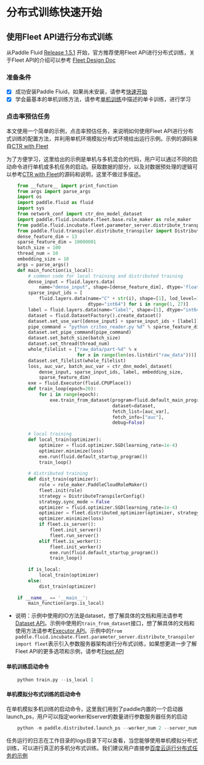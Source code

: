 # 分布式训练快速开始

## 使用Fleet API进行分布式训练

从Paddle Fluid [Release 1.5.1](https://github.com/PaddlePaddle/Paddle/releases/tag/v1.5.1) 开始，官方推荐使用Fleet API进行分布式训练，关于Fleet API的介绍可以参考 [Fleet Design Doc](https://github.com/PaddlePaddle/Fleet)

### 准备条件
- [x] 成功安装Paddle Fluid，如果尚未安装，请参考[快速开始](https://www.paddlepaddle.org.cn/documentation/docs/zh/1.5/beginners_guide/quick_start_cn.html)
- [x] 学会最基本的单机训练方法，请参考[单机训练](https://www.paddlepaddle.org.cn/documentation/docs/zh/1.5/user_guides/howto/training/single_node.html)中描述的单卡训练，进行学习

### 点击率预估任务

本文使用一个简单的示例，点击率预估任务，来说明如何使用Fleet API进行分布式训练的配置方法，并利用单机环境模拟分布式环境给出运行示例。示例的源码来自[CTR with Fleet](https://github.com/PaddlePaddle/Fleet/tree/develop/examples/ctr)

为了方便学习，这里给出的示例是单机与多机混合的代码，用户可以通过不同的启动命令进行单机或多机任务的启动。获取数据的部分，以及对数据预处理的逻辑可以参考[CTR with Fleet](https://github.com/PaddlePaddle/Fleet/tree/develop/examples/ctr)的源码和说明，这里不做过多描述。

``` python
    from __future__ import print_function
    from args import parse_args
    import os
    import paddle.fluid as fluid
    import sys
    from network_conf import ctr_dnn_model_dataset
    import paddle.fluid.incubate.fleet.base.role_maker as role_maker
    from paddle.fluid.incubate.fleet.parameter_server.distribute_transpiler import fleet
    from paddle.fluid.transpiler.distribute_transpiler import DistributeTranspilerConfig
    dense_feature_dim = 13
    sparse_feature_dim = 10000001
    batch_size = 100
    thread_num = 10
    embedding_size = 10
    args = parse_args()
    def main_function(is_local):
        # common code for local training and distributed training
        dense_input = fluid.layers.data(
            name="dense_input", shape=[dense_feature_dim], dtype='float32')
        sparse_input_ids = [
            fluid.layers.data(name="C" + str(i), shape=[1], lod_level=1,
                              dtype="int64") for i in range(1, 27)]
        label = fluid.layers.data(name="label", shape=[1], dtype="int64")
        dataset = fluid.DatasetFactory().create_dataset()
        dataset.set_use_var([dense_input] + sparse_input_ids + [label])
        pipe_command = "python criteo_reader.py %d" % sparse_feature_dim
        dataset.set_pipe_command(pipe_command)
        dataset.set_batch_size(batch_size)
        dataset.set_thread(thread_num)
        whole_filelist = ["raw_data/part-%d" % x 
                          for x in range(len(os.listdir("raw_data")))]
        dataset.set_filelist(whole_filelist)
        loss, auc_var, batch_auc_var = ctr_dnn_model_dataset(
            dense_input, sparse_input_ids, label, embedding_size,
            sparse_feature_dim)
        exe = fluid.Executor(fluid.CPUPlace())
        def train_loop(epoch=20):
            for i in range(epoch):
                exe.train_from_dataset(program=fluid.default_main_program(),
                                       dataset=dataset,
                                       fetch_list=[auc_var],
                                       fetch_info=["auc"],
                                       debug=False)
                
        # local training
        def local_train(optimizer):
            optimizer = fluid.optimizer.SGD(learning_rate=1e-4)
            optimizer.minimize(loss)
            exe.run(fluid.default_startup_program())
            train_loop()
            
        # distributed training
        def dist_train(optimizer):
            role = role_maker.PaddleCloudRoleMaker()
            fleet.init(role)
            strategy = DistributeTranspilerConfig()
            strategy.sync_mode = False
            optimizer = fluid.optimizer.SGD(learning_rate=1e-4)
            optimizer = fleet.distributed_optimizer(optimizer, strategy)
            optimizer.minimize(loss)
            if fleet.is_server():
                fleet.init_server()
                fleet.run_server()
            elif fleet.is_worker():
                fleet.init_worker()
                exe.run(fluid.default_startup_program())
                train_loop()
                
        if is_local:
            local_train(optimizer)
        else:
            dist_train(optimizer)
            
    if __name__ == '__main__':
        main_function(args.is_local)
```

* 说明：示例中使用的IO方法是dataset，想了解具体的文档和用法请参考[Dataset API](hhttps://www.paddlepaddle.org.cn/documentation/docs/zh/1.5/api_cn/dataset_cn.html)。示例中使用的```train_from_dataset```接口，想了解具体的文档和使用方法请参考[Executor API](https://www.paddlepaddle.org.cn/documentation/docs/zh/1.5/api_cn/executor_cn.html)。示例中的```from paddle.fluid.incubate.fleet.parameter_server.distribute_transpiler import fleet```表示引入参数服务器架构进行分布式训练，如果想更进一步了解Fleet API的更多选项和示例，请参考[Fleet API](https://www.paddlepaddle.org.cn/documentation/docs/zh/1.5/user_guides/howto/training/fleet_api_howto_cn.html)

#### 单机训练启动命令

```python
    python train.py --is_local 1
```

#### 单机模拟分布式训练的启动命令

在单机模拟多机训练的启动命令，这里我们用到了paddle内置的一个启动器launch_ps，用户可以指定worker和server的数量进行参数服务器任务的启动

``` python
    python -m paddle.distributed.launch_ps --worker_num 2 --server_num 2 train.py
```

任务运行的日志在工作目录的logs目录下可以查看，当您能够使用单机模拟分布式训练，可以进行真正的多机分布式训练。我们建议用户直接参[百度云运行分布式任务的示例](https://www.paddlepaddle.org.cn/documentation/docs/zh/1.5/user_guides/howto/training/deploy_ctr_on_baidu_cloud_cn.html)